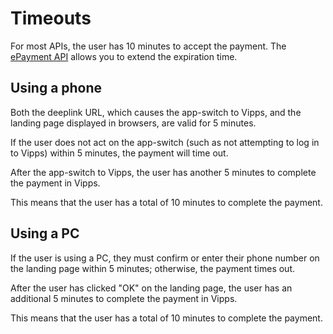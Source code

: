 <!-- START_METADATA
---
sidebar_label: Timeouts
pagination_next: null
pagination_prev: null
---
END_METADATA -->

# Timeouts

For most APIs, the user has 10 minutes to accept the payment.
The
[ePayment API](https://developer.vippsmobilepay.com/docs/APIs/epayment-api/features/long-living-payments)
allows you to extend the expiration time.

## Using a phone

Both the deeplink URL, which causes the app-switch to Vipps, and the landing
page displayed in browsers, are valid for 5 minutes.

If the user does not act on the app-switch (such as not attempting to log in to
Vipps) within 5 minutes, the payment will time out.

After the app-switch to Vipps, the user has another 5 minutes to complete the
payment in Vipps.

This means that the user has a total of 10 minutes to complete the payment.

## Using a PC

If the user is using a PC, they must confirm or enter their phone number on
the landing page within 5 minutes; otherwise, the payment times out.

After the user has clicked "OK" on the landing page, the user
has an additional 5 minutes to complete the payment in Vipps.

This means that the user has a total of 10 minutes to complete the payment.
